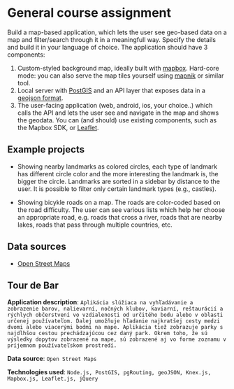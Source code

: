 # General course assignment

Build a map-based application, which lets the user see geo-based data on a map and filter/search through it in a meaningfull way. Specify the details and build it in your language of choice. The application should have 3 components:

1. Custom-styled background map, ideally built with [mapbox](http://mapbox.com). Hard-core mode: you can also serve the map tiles yourself using [mapnik](http://mapnik.org/) or similar tool.
2. Local server with [PostGIS](http://postgis.net/) and an API layer that exposes data in a [geojson format](http://geojson.org/).
3. The user-facing application (web, android, ios, your choice..) which calls the API and lets the user see and navigate in the map and shows the geodata. You can (and should) use existing components, such as the Mapbox SDK, or [Leaflet](http://leafletjs.com/).

## Example projects

- Showing nearby landmarks as colored circles, each type of landmark has different circle color and the more interesting the landmark is, the bigger the circle. Landmarks are sorted in a sidebar by distance to the user. It is possible to filter only certain landmark types (e.g., castles).

- Showing bicykle roads on a map. The roads are color-coded based on the road difficulty. The user can see various lists which help her choose an appropriate road, e.g. roads that cross a river, roads that are nearby lakes, roads that pass through multiple countries, etc.

## Data sources

- [Open Street Maps](https://www.openstreetmap.org/)

## Tour de Bar

**Application description**: `Aplikácia slúžiaca na vyhľadávanie a zobrazenie barov, nalievarní, nočných klubov, kaviarní, reštaurácií a rýchlych občerstvení vo vzdialenosti od určitého bodu alebo v oblasti určenej používateľom. Ďalej umožňuje hľadanie najkratšej cesty medzi dvomi alebo viacerými bodmi na mape. Aplikácia tiež zobrazuje parky s najdlhšou cestou prechádzajúcou cez daný park. Okrem toho, že sú výsledky dopytov zobrazené na mape, sú zobrazené aj vo forme zoznamu v príjemnom používateľskom prostredí.`

**Data source**: `Open Street Maps`

**Technologies used**: `Node.js, PostGIS, pgRouting, geoJSON, Knex.js, Mapbox.js, Leaflet.js, jQuery`
